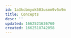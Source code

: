 ```yaml
---
id: 1a3kcbmyok503usmm9v5x9m
title: Concepts
desc: ''
updated: 1662521636760
created: 1662518742058
---
```


